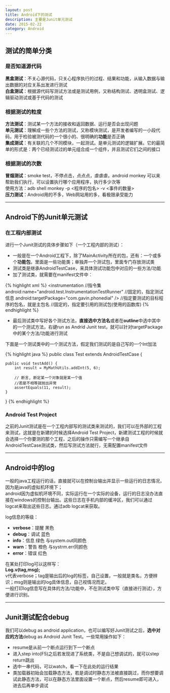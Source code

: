 ```yaml
---
layout: post
title: Android下的测试
description: 主要是Junit单元测试
date: 2015-02-22
category: Android
---
```


## 测试的简单分类

### 是否知道源代码

**黑盒测试**：不关心源代码，只关心程序执行的过程、结果和功能，从输入数据与输出数据的对应关系出发进行测试   
**白盒测试**：根据源代码写测试方法或是测试用例，又称结构测试、透明盒测试、逻辑驱动测试或基于代码的测试

### 根据测试的粒度

**方法测试**：测试某一个方法的接收和返回数据、运行是否会出现问题     
**单元测试**：理解成一些个方法的测试，又称模块测试，是开发者编写的一小段代码，用于检验被测代码的一个很小的、很明确的**功能**是否正确      
**集成测试**：有关联的几个不同模块，一起测试。是单元测试的逻辑扩展。它的最简单的形式是：两个已经测试过的单元组合成一个组件，并且测试它们之间的接口

### 根据测试的次数

**冒烟测试**：smoke test，不停点击，点点点，虐虐虐。android monkey 可以来帮助我们执行，可以设置执行哪个应用程序，执行多少次等     
使用方法：adb shell monkey -p <程序的包名> -v <事件的数量>      
**压力测试**：Android用的不多，Web网站用的多，看极限承受能力

- - -

## Android下的Junit单元测试

### 在工程内部测试

进行一个Junit测试的具体步骤如下（一个工程内部的测试）：

* 一般是在一个Android工程下，除了MainActivity所在的包，还有：一个或多个**功能包**，里面是一些功能类；单独弄一个测试包，里面专门存放测试类
* 测试类是继承AndroidTestCase，来具体测试功能包中对应的一些方法/功能
* 加了测试类，就需要在manifest文件中：

{% highlight xml %}
    <instrumentation  //指令集
        android:name="android.test.InstrumentationTestRunner" //固定的，指定测试信息
        android:targetPackage="com.gavin.phonedial" />  //指定要测试的目标程序的包名，就是主包名
    <application
        android:icon="@drawable/ic_launcher"
        android:label="@string/app_name" >
        <uses-library android:name="android.test.runner" />  //固定的，指定要引用的测试包(使用的函数库)
    </application>
 {% endhighlight %}

* 最后测试类中写好各个测试方法，**直接选中方法名**或者在**outline**中选中其中的一个测试方法，右键run as Andrid Junit test，就可以针对targetPackage中的某个方法/功能进行测试
 
 下面是一个测试类中的一个测试方法，假定我们测试的是自己写的一个Int加法

 {% highlight java %} 
public class Test extends AndroidTestCase {

	public void testAdd() {
		int result = MyMathUtils.addInt(5, 6);
		
		// 断言, 断定某一个对象就是某一个值
		//若是不相等就抛出异常
		assertEquals(11, result);
	}
}
{% endhighlight %}

###  Android Test Project

之前的Junit测试是在一个工程内部写的测试类来测试的，我们可以在外部的工程来测试，这就是在新建的时候选择Android Test Project，新建测试工程的时候就会选择一个你要测的那个工程，之后的操作只需编写一个继承自AndroidTestCase测试类，然后写测试方法就行，无需配置manifest文件

- - -

## Android中的log

一般的java工程运行的话，直接就可以在控制台输出并显示一些运行的日志情况，因为是java的虚拟机环境下；    
android因为虚拟机环境不同，实际运行在一个实际的设备，运行的日志没办法直接在windows的控制台输出。这些日志在手机内部的缓冲区，我们可以通过logcat来取出这些日志。通过adb logcat来获取。

log信息的等级：
* **verbose**：提醒  黑色
* **debug**：调试  蓝色
* **info**：信息  绿色    与system.out同颜色
* **warn**：警告  橙色  与systrm.err同颜色
* **error**：错误  红色

在某处打印log可以这样写：    
**Log.v(tag,msg);**        
v代表verbose；tag是输出后的log的标签，自己设置，一般就是类名，方便辨识；msg则是输出的log具体信息，自己视情况而定。      
一般打印log信息写在具体的方法/功能中，不在测试类中写（直接进行测试），方便进行识别。

- - -

## Junit测试配合debug

我们可以debug as android application，也可以编写好Junit测试之后，**选中对应的方法**debug as Android Junit Test。一些常用操作如下：

* resume是从前一个断点运行到下一个断点
* 进入step into(F5)之后若发现进了系统类，不是自己想调试的，就可以step return跳出
* 选中一串代码，可以watch，看一下在此处的运行结果
* 类加载器初始会加载静态方法，若是调试时静态方法被直接跳过，而你想要调试此静态方法，可以在静态方法里面设置一个断点，然后resume即可进入，进去后再单步调试